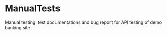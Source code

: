 # ManualTests
Manual testing. test documentations and bug report for API testing of demo banking site
